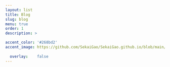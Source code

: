 ```yaml
---
layout: list
title: Blog
slug: blog
menu: true
order: 1
description: >

accent_color: '#268bd2'
accent_image: https://github.com/SekaiGao/SekaiGao.github.io/blob/main/assets/icons/BingWallpaper%20(34).jpg
  
  overlay:    false
---
```

